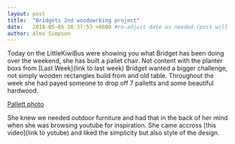 ```yaml
---
layout: post
title:  "Bridgets 2nd woodowrking project"
date:   2018-05-05 20:37:53 +0800 #re-adjust date as needed (post will not be shown untill that date)
author: Alex Simpson
---
```


Today on the LittleKiwiBus were showing you what Bridget has been doing over the weekend, she has built a pallet chair. Not content with the planter boxs from [Last Week](link to last week) Bridget wanted a bigger challenge, not simply wooden rectangles build from and old table. Throughout the week she had payed someone to drop off 7 palletts and some beautiful hardwood. 

[Pallett photo]({{site.url}}/images/image.jpg)

She knew we needed outdoor furniture and had that in the back of her mind when she was browsing youtube for inspiration. She came accross [this video](link to yotube) and liked the simplicity but also style of the design.

